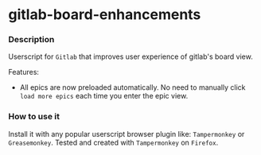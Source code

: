 # gitlab-board-enhancements

### Description
Userscript for `Gitlab` that improves user experience of gitlab's board view.

Features:
- All epics are now preloaded automatically. No need to manually click `load more epics` each time you enter the epic view.

### How to use it
Install it with any popular userscript browser plugin like: `Tampermonkey` or `Greasemonkey`. 
Tested and created with `Tampermonkey` on `Firefox`.
